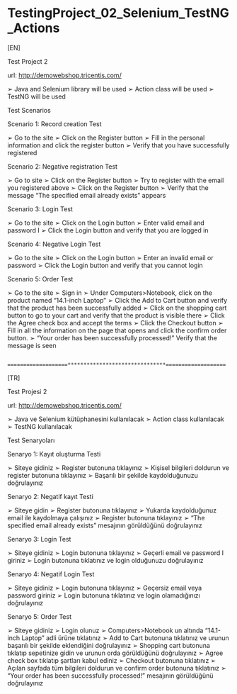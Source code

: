 # TestingProject_02_Selenium_TestNG_Actions

[EN]

Test Project 2

url: http://demowebshop.tricentis.com/

  ➢ Java and Selenium library will be used
  ➢ Action class will be used
  ➢ TestNG will be used

  Test Scenarios


Scenario 1: Record creation Test

➢ Go to the site
➢ Click on the Register button
➢ Fill in the personal information and click the register button
➢ Verify that you have successfully registered


Scenario 2: Negative registration Test

➢ Go to site
➢ Click on the Register button
➢ Try to register with the email you registered above
➢ Click on the Register button
➢ Verify that the message “The specified email already exists” appears


Scenario 3: Login Test

➢ Go to the site
➢ Click on the Login button
➢ Enter valid email and password I
➢ Click the Login button and verify that you are logged in


Scenario 4: Negative Login Test

➢ Go to the site
➢ Click on the Login button
➢ Enter an invalid email or password
➢ Click the Login button and verify that you cannot login


Scenario 5: Order Test

➢ Go to the site
➢ Sign in
➢ Under Computers>Notebook, click on the product named “14.1-inch Laptop”
➢ Click the Add to Cart button and verify that the product has been successfully added
➢ Click on the shopping cart button to go to your cart and verify that the product is visible there
➢ Click the Agree check box and accept the terms
➢ Click the Checkout button
➢ Fill in all the information on the page that opens and click the confirm order button.
➢ “Your order has been successfully processed!” Verify that the message is seen

                        ===================*******************************===================

[TR]

Test Projesi 2

url: http://demowebshop.tricentis.com/

 ➢ Java ve Selenium kütüphanesini kullanılacak
 ➢ Action class kullanılacak
 ➢ TestNG kullanılacak

 Test Senaryoları


Senaryo 1: Kayıt oluşturma Testi

➢ Siteye gidiniz
➢ Register butonuna tıklayınız
➢ Kişisel bilgileri doldurun ve register butonuna tıklayınız
➢ Başarılı bir şekilde kaydolduğunuzu doğrulayınız


Senaryo 2: Negatif kayıt Testi

➢ Siteye gidin
➢ Register butonuna tıklayınız
➢ Yukarda kaydolduğunuz email ile kaydolmaya çalışınız
➢ Register butonuna tıklayınız
➢ “The specified email already exists” mesajının görüldüğünü doğrulayınız


Senaryo 3: Login Test

➢ Siteye gidiniz
➢ Login butonuna tıklayınız
➢ Geçerli email ve password I giriniz
➢ Login butonuna tıklatınız ve login olduğunuzu doğrulayınız


Senaryo 4: Negatif Login Test

➢ Siteye gidiniz
➢ Login butonuna tıklayınız
➢ Geçersiz email veya password giriniz
➢ Login butonuna tıklatınız ve login olamadığınızı doğrulayınız


Senaryo 5: Order Test

➢ Siteye gidiniz
➢ Login olunuz
➢ Computers>Notebook un altında “14.1-inch Laptop” adli ürüne tıklatınız
➢ Add to Cart butonuna tıklatınız ve urunun başarılı bir şekilde eklendiğini doğrulayınız
➢ Shopping cart butonuna tıklatıp sepetinize gidin ve urunun orda görüldüğünü doğrulayınız
➢ Agree check box tıklatıp şartları kabul ediniz
➢ Checkout butonuna tıklatınız
➢ Açılan sayfada tüm bilgileri doldurun ve confirm order butonuna tıklatınız
➢ “Your order has been successfully processed!” mesajının görüldüğünü doğrulayınız
